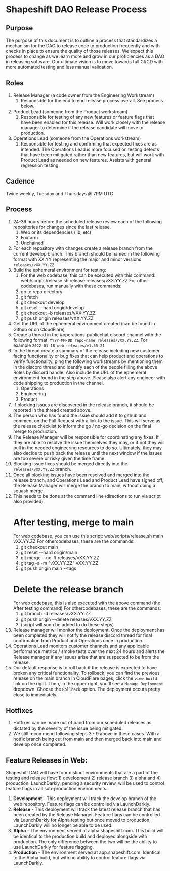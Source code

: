 # Shapeshift DAO Release Process

## Purpose
The purpose of this document is to outline a process that standardizes a mechanism for the DAO to release code to production frequently and with checks in place to ensure the quality of those releases. We expect this process to change as we learn more and grow in our proficiencies as a DAO in releasing software. Our ultimate vision is to move towards full CI/CD with more automated testing and less manual validation.
## Roles
1. Release Manager (a code owner from the Engineering Workstream)
    1. Responsible for the end to end release process overall. See process below.
1. Product Lead (someone from the Product workstream)
    1. Responsible for testing of any new features or feature flags that have been enabled for this release.  Will work closely with the release manager to determine if the release candidate will move to production.
1. Operations Lead (someone from the Operations workstream)
    1. Responsible for testing and confirming that expected fixes are as intended. The Operations Lead is more focused on testing defects that have been mitigated rather than new features, but will work with Product Lead as needed on new features.  Assists with general regression testing. 

## Cadence
Twice weekly, Tuesday and Thursdays @ 7PM UTC 

## Process
1. 24-36 hours before the scheduled release review each of the following repositories for changes since the last release.
    1. Web or its dependencies (lib, etc)
    1. Foxfarm
    1. Unchained 
1. For each repository with changes create a release branch from the current develop branch. This branch should be named in the following format with XX.YY representing the major and minor versions  `releases/vXX.YY.ZZ`.
1. Build the ephemeral environment for testing:
    1. For the web codebase, this can be executed with this command: web/scripts/release.sh release releases/vXX.YY.ZZ
    For other codebases, run manually with these commands:  
    1. go to repo directory
    1. git fetch
    1. git checkout develop
    1. git reset --hard origin/develop
    1. git checkout -b releases/vXX.YY.ZZ
    1. git push origin releases/vXX.YY.ZZ
1. Get the URL of the ephemeral environment created (can be found in Github or on CloudFlare)
1. Create a thread in the #operations-publicchat discord channel with the following format. `YYYY-MM-DD repo-name releases/vXX.YY.ZZ`.  For example `2022-01-18 web releases/v1.55.21`
1. In the thread create a summary of the release including new customer facing functionality or bug fixes that can help product and operations to verify functionality, ping the following workstreams by mentioning them in the discord thread and identify each of the people filling the above Roles by discord handle. Also include the URL of the ephemeral environment found in the step above. Please also alert any engineer with code shipping to production in the channel. 
    1. Operations
    1. Engineering
    1. Product
1. If blocking issues are discovered in the release branch, it should be reported in the thread created above.
1. The person who has found the issue should add it to github and comment on the Pull Request with a link to the issue.  This will serve as the release checklist to inform the go / no-go decision on the final merge to production.
1. The Release Manager will be responsible for coordinating any fixes.  If they are able to resolve the issue themselves they may, or if not they will pull in the needed engineering resources to do so. Ultimately, they may also decide to push back the release until the next window if the issues are too severe or risky given the time frame. 
1. Blocking issue fixes should be merged directly into the `releases/vXX.YY.ZZ` branch.
1. Once all blocking issues have been resolved and merged into the release branch, and Operations Lead and Product Lead have signed off, the Release Manager will merge the branch to main, without doing a squash merge.
10. This needs to be done at the command line (directions to run via script also provided):
    # After testing, merge to main
    For web codebase, you can use this script: web/scripts/release.sh main vXX.YY.ZZ
    For othercodebases, these are the commands:
    1. git checkout main
    1. git reset --hard origin/main
    1. git merge --no-ff releases/vXX.YY.ZZ
    1. git tag -a -m "vXX.YY.ZZ" vXX.YY.ZZ
    1. git push origin main --tags
    # Delete the release branch
    For web codebase, this is also executed with the above command (the After testing command)
    For othercodebases, these are the commands:
    1. git branch -d releases/vXX.YY.ZZ
    1. git push origin --delete releases/vXX.YY.ZZ
    1. (script will soon be added to do these steps)
1. Release manager will monitor the deployment.  Once the deployment has been completed they will notify the release discord thread for final confirmation from Product and Operations once in production.
1. Operations Lead monitors customer channels and any applicable performance metrics / smoke tests over the next 24 hours and alerts the Release manager if any issues arise that are suspected to be from the release. 
1. Our default response is to roll back if the release is expected to have broken any critical functionality. To rollback, you can find the previous release on the main branch in CloudFlare pages, click the `view build` link on the right. Then, in the upper right, you'll see a `Manage Deployment` dropdown. Choose the `Rollback` option. The deployment occurs pretty close to immediately.

## Hotfixes
1. Hotfixes can be made out of band from our scheduled releases as dictated by the severity of the issue being mitigated.
1. We still recommend following steps 3 - 9 above in these cases. With a hotfix branch being cut from main and then merged back into main and develop once completed.
	
## Feature Releases in Web:

Shapeshift DAO will have four distinct environments that are a part of the testing and release flow: 1) development 2) release branch 3) alpha and 4) production. LaunchDarkly, pending a security review, will be used to control feature flags in all sub-production environments.

1. **Development** - This deployment will track the develop branch of the web repository.  Feature flags can be controlled via LaunchDarkly.    
1. **Release** - This deployment will track the latest release branch that has been created by the Release Manager. Feature flags can be controlled via LaunchDarkly for Alpha testing but once moved to production, LaunchDarkly will no longer be able to be used. 
1. **Alpha** - The environment served at alpha.shapeshift.com. This build will be identical to the production build and deployed alongside with production.  The only difference between the two will be the ability to use LaunchDarkly for feature flagging.
1. **Production** - The environment served at app.shapeshift.com.  Identical to the Alpha build, but with no ability to control feature flags via LaunchDarkly. 
